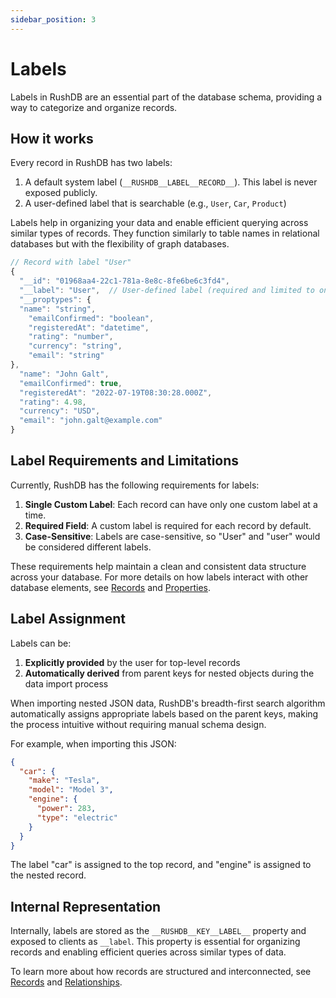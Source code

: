 ```yaml
---
sidebar_position: 3
---
```

# Labels

Labels in RushDB are an essential part of the database schema, providing a way to categorize and organize records.

## How it works

Every record in RushDB has two labels:
1. A default system label (`__RUSHDB__LABEL__RECORD__`). This label is never exposed publicly.
2. A user-defined label that is searchable (e.g., `User`, `Car`, `Product`)

Labels help in organizing your data and enable efficient querying across similar types of records. They function similarly to table names in relational databases but with the flexibility of graph databases.

```typescript
// Record with label "User"
{
  "__id": "01968aa4-22c1-781a-8e8c-8fe6be6c3fd4",
  "__label": "User",  // User-defined label (required and limited to one per record)
  "__proptypes": {
  "name": "string",
    "emailConfirmed": "boolean",
    "registeredAt": "datetime",
    "rating": "number",
    "currency": "string",
    "email": "string"
},
  "name": "John Galt",
  "emailConfirmed": true,
  "registeredAt": "2022-07-19T08:30:28.000Z",
  "rating": 4.98,
  "currency": "USD",
  "email": "john.galt@example.com"
}
```

## Label Requirements and Limitations

Currently, RushDB has the following requirements for labels:

1. **Single Custom Label**: Each record can have only one custom label at a time.
2. **Required Field**: A custom label is required for each record by default.
3. **Case-Sensitive**: Labels are case-sensitive, so "User" and "user" would be considered different labels.

These requirements help maintain a clean and consistent data structure across your database. For more details on how labels interact with other database elements, see [Records](/concepts/records) and [Properties](/concepts/properties).

## Label Assignment

Labels can be:
1. **Explicitly provided** by the user for top-level records
2. **Automatically derived** from parent keys for nested objects during the data import process

When importing nested JSON data, RushDB's breadth-first search algorithm automatically assigns appropriate labels based on the parent keys, making the process intuitive without requiring manual schema design.

For example, when importing this JSON:

```json
{
  "car": {
    "make": "Tesla",
    "model": "Model 3",
    "engine": {
      "power": 283,
      "type": "electric"
    }
  }
}
```

The label "car" is assigned to the top record, and "engine" is assigned to the nested record.

## Internal Representation

Internally, labels are stored as the `__RUSHDB__KEY__LABEL__` property and exposed to clients as `__label`. This property is essential for organizing records and enabling efficient queries across similar types of data.

To learn more about how records are structured and interconnected, see [Records](/concepts/records) and [Relationships](/concepts/relationships).

